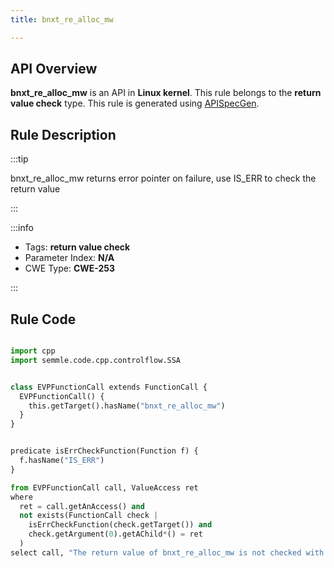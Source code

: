 ```yaml
---
title: bnxt_re_alloc_mw

---
```



## API Overview
**bnxt_re_alloc_mw** is an API in **Linux kernel**. This rule belongs to the **return value check** type. This rule is generated using [APISpecGen](../../tools/APISpecGen).
## Rule Description

:::tip

bnxt_re_alloc_mw returns error pointer on failure, use IS_ERR to check the return value

:::

:::info

- Tags: **return value check**
- Parameter Index: **N/A**
- CWE Type: **CWE-253**

:::

## Rule Code
```python

import cpp
import semmle.code.cpp.controlflow.SSA


class EVPFunctionCall extends FunctionCall {
  EVPFunctionCall() {
    this.getTarget().hasName("bnxt_re_alloc_mw")
  }
}


predicate isErrCheckFunction(Function f) {
  f.hasName("IS_ERR") 
}

from EVPFunctionCall call, ValueAccess ret
where
  ret = call.getAnAccess() and
  not exists(FunctionCall check |
    isErrCheckFunction(check.getTarget()) and
    check.getArgument(0).getAChild*() = ret
  )
select call, "The return value of bnxt_re_alloc_mw is not checked with IS_ERR."
    
```
